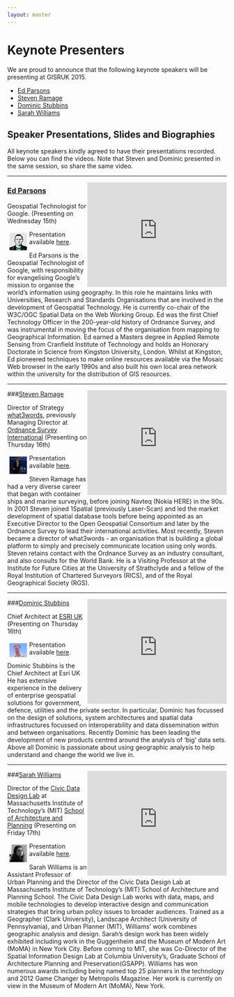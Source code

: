 ```yaml
---
layout: master
---
```


Keynote Presenters
================

We are proud to announce that the following keynote speakers will be presenting at GISRUK 2015.

- [Ed Parsons](http://www.edparsons.com/)
- [Steven Ramage](https://twitter.com/Steven_Ramage)
- [Dominic Stubbins](https://www.linkedin.com/pub/dominic-stubbins/5/439/1a2)
- [Sarah Williams](http://dusp.mit.edu/faculty/sarah-williams)


Speaker Presentations, Slides and Biographies
------------------

All keynote speakers kindly agreed to have their presentations recorded. Below you can find the videos. Note that Steven and Dominic presented in the same session, so share the same video.


<hr/>

<iframe align="right" width="320" height="240" frameborder="0" scrolling="auto" marginheight="0" marginwidth="0"
    src="https://mymedia.leeds.ac.uk/Mediasite/Play/cdbf9a40c030492a87e8a926af8478821d"></iframe>

### [Ed Parsons](http://www.edparsons.com/)

Geospatial Technologist for Google. (Presenting on Wednesday 15th)

<a href="http://www.edparsons.com/"><img src="./figures/ed.parsons.picture.png" style="float:left; width:8%; height:auto; padding:5px;"/></a>

Presentation available <a href="https://mymedia.leeds.ac.uk/Mediasite/Play/cdbf9a40c030492a87e8a926af8478821d">here</a>.

Ed Parsons is the Geospatial Technologist of Google, with responsibility for evangelising Google’s mission to organise the world’s information using geography. In this role he maintains links with Universities, Research and Standards Organisations that are involved in the development of Geospatial Technology. He is currently co-chair of the W3C/OGC Spatial Data on the Web Working Group. Ed was the first Chief Technology Officer in the 200-year-old history of Ordnance Survey, and was instrumental in moving the focus of the organisation from mapping to Geographical Information.  Ed earned a Masters degree in Applied Remote Sensing from Cranfield Institute of Technology and holds an Honorary Doctorate in Science from Kingston University, London. Whilst at Kingston, Ed pioneered techniques to make online resources available via the Mosaic Web browser in the early 1990s and also built his own local area network within the university for the distribution of GIS resources.

<hr/>
 
<iframe align="right" width="320" height="240" frameborder="0" scrolling="auto" marginheight="0" marginwidth="0"
    src="https://mymedia.leeds.ac.uk/Mediasite/Play/37542ac868e64b68913515649634bc831d"></iframe>

###[Steven Ramage](https://twitter.com/Steven_Ramage)

Director of Strategy [what3words](www.what3words.com), previously Managing Director at [Ordnance Survey International](www.ordnancesurvey.co.uk/international/) (Presenting on Thursday 16th)

<img src="./figures/s.ramage.picture.png" style="float:left; width:8%; height:auto; padding:5px;"/>

Presentation available <a href="https://mymedia.leeds.ac.uk/Mediasite/Play/37542ac868e64b68913515649634bc831d">here<a/>.
 
Steven Ramage has had a very diverse career that began with container ships and marine surveying, before joining Navteq (Nokia HERE) in the 90s. In 2001 Steven joined 1Spatial (previously Laser-Scan) and led the market development of spatial database tools before being appointed as an Executive Director to the Open Geospatial Consortium and later by the Ordnance Survey to lead their international activities. Most recently, Steven became a director of what3words - an organisation that is building a global platform to simply and precisely communicate location using only words.  Steven retains contact with the Ordnance Survey as an industry consultant, and also consults for the World Bank. He is a Visiting Professor at the Institute for Future Cities at the University of Strathclyde and a fellow of the Royal Institution of Chartered Surveyors (RICS), and of the Royal Geographical Society (RGS). 
 
<hr/>


<iframe align="right" width="320" height="240" frameborder="0" scrolling="auto" marginheight="0" marginwidth="0"
    src="https://mymedia.leeds.ac.uk/Mediasite/Play/37542ac868e64b68913515649634bc831d"></iframe>

###[Dominic Stubbins](https://www.linkedin.com/pub/dominic-stubbins/5/439/1a2)

Chief Architect at [ESRI UK](http://www.esriuk.com/)  (Presenting on Thursday 16th)

<img src="./figures/d.stubbins_photo.jpg" style="float:left; width:8%; height:auto; padding:5px;"/>

Presentation available <a href="https://mymedia.leeds.ac.uk/Mediasite/Play/37542ac868e64b68913515649634bc831d">here</a>.
 
Dominic Stubbins is the Chief Architect at Esri UK He has extensive experience in the delivery of enterprise geospatial solutions for government, defence, utilities and the private sector. In particular, Dominic has focussed on the design of solutions, system architectures and spatial data infrastructures focussed on interoperability and data dissemination within and between organisations. Recently Dominic has been leading the development of new products centred around the analysis of ‘big’ data sets.  Above all Dominic is passionate about using geographic analysis to help understand and change the world we live in.

<hr/>

<iframe align="right" width="320" height="240" frameborder="0" scrolling="auto" marginheight="0" marginwidth="0"
    src="https://mymedia.leeds.ac.uk/Mediasite/Play/ce91cd5b27d4481b8a49646c2fe564561d"></iframe>

###[Sarah Williams](http://dusp.mit.edu/faculty/sarah-williams)

Director of the [Civic Data Design Lab](http://www.civicdatadesignlab.org/) at Massachusetts Institute of Technology’s (MIT) [School of Architecture and Planning](http://sap.mit.edu/)  (Presenting on Friday 17th)

<a href="http://dusp.mit.edu/faculty/sarah-williams"><img src="./figures/s.williams.picture.jpg" style="float:left; width:8%; height:auto; padding:5px;"/></a>

Presentation available <a href="https://mymedia.leeds.ac.uk/Mediasite/Play/ce91cd5b27d4481b8a49646c2fe564561d">here</a>.
 
Sarah Williams is an Assistant Professor of Urban Planning and the Director of the Civic Data Design Lab at Massachusetts Institute of Technology’s (MIT) School of Architecture and Planning School. The Civic Data Design Lab works with data, maps, and mobile technologies to develop interactive design and communication strategies that bring urban policy issues to broader audiences.  Trained as a Geographer (Clark University), Landscape Architect (University of Pennsylvania), and Urban Planner (MIT), Williams’ work combines geographic analysis and design. Sarah’s design work has been widely exhibited including work in the Guggenheim and the Museum of Modern Art (MoMA) in New York City. 
Before coming to MIT, she was Co-Director of the Spatial Information Design Lab at Columbia University’s, Graduate School of Architecture Planning and Preservation(GSAPP). Williams has won numerous awards including being named top 25 planners in the technology and 2012 Game Changer by Metropolis Magazine. Her work is currently on view in the Museum of Modern Art (MoMA), New York.

